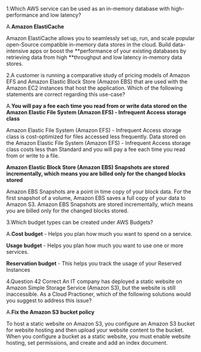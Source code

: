 1.Which AWS service can be used as an in-memory database with high-performance and low latency?

A.**Amazon ElastiCache**

Amazon ElastiCache allows you to seamlessly set up, run, and scale popular open-Source compatible in-memory data stores in the cloud. Build data-intensive apps or boost the **performance of your existing databases by retrieving data from high **throughput and low latency in-memory data stores.

2.A customer is running a comparative study of pricing models of Amazon EFS and Amazon Elastic Block Store (Amazon EBS) that are used with the Amazon EC2 instances that host the application. Which of the following statements are correct regarding this use-case?

A.**You will pay a fee each time you read from or write data stored on the Amazon Elastic File System (Amazon EFS) - Infrequent Access storage class**

Amazon Elastic File System (Amazon EFS) - Infrequent Access storage class is cost-optimized for files accessed less frequently. Data stored on the Amazon Elastic File System (Amazon EFS) - Infrequent Access storage class costs less than Standard and you will pay a fee each time you read from or write to a file.

**Amazon Elastic Block Store (Amazon EBS) Snapshots are stored incrementally, which means you are billed only for the changed blocks stored**

Amazon EBS Snapshots are a point in time copy of your block data. For the first snapshot of a volume, Amazon EBS saves a full copy of your data to Amazon S3. Amazon EBS Snapshots are stored incrementally, which means you are billed only for the changed blocks stored.

3.Which budget types can be created under AWS Budgets?

A.**Cost budget** - Helps you plan how much you want to spend on a service.

**Usage budget** - Helps you plan how much you want to use one or more services.

**Reservation budget** - This helps you track the usage of your Reserved Instances 

4.Question 42
Correct
An IT company has deployed a static website on Amazon Simple Storage Service (Amazon S3), but the website is still inaccessible. As a Cloud Practioner, which of the following solutions would you suggest to address this issue?

A.**Fix the Amazon S3 bucket policy**

To host a static website on Amazon S3, you configure an Amazon S3 bucket for website hosting and then upload your website content to the bucket. When you configure a bucket as a static website, you must enable website hosting, set permissions, and create and add an index document.